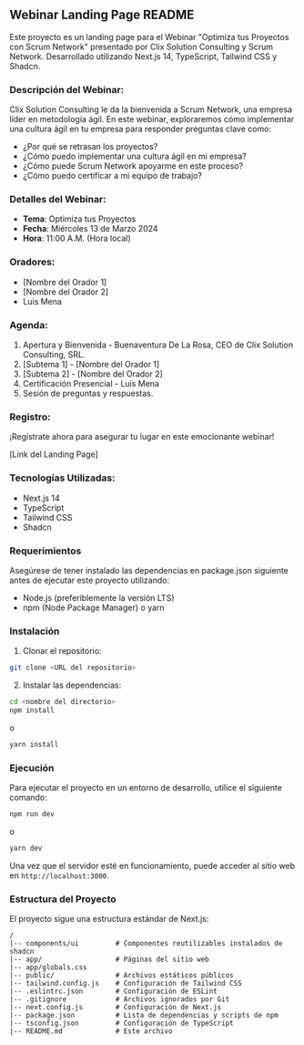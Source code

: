 ## Webinar Landing Page README

Este proyecto es un landing page para el Webinar "Optimiza tus Proyectos con Scrum Network" presentado por Clix Solution Consulting y Scrum Network. Desarrollado utilizando Next.js 14, TypeScript, Tailwind CSS y Shadcn.

### Descripción del Webinar:

Clix Solution Consulting le da la bienvenida a Scrum Network, una empresa líder en metodología ágil. En este webinar, exploraremos cómo implementar una cultura ágil en tu empresa para responder preguntas clave como:

- ¿Por qué se retrasan los proyectos?
- ¿Cómo puedo implementar una cultura ágil en mi empresa?
- ¿Cómo puede Scrum Network apoyarme en este proceso?
- ¿Cómo puedo certificar a mi equipo de trabajo?

### Detalles del Webinar:

- **Tema**: Optimiza tus Proyectos
- **Fecha**: Miércoles 13 de Marzo 2024
- **Hora**: 11:00 A.M. (Hora local)

### Oradores:

- [Nombre del Orador 1]
- [Nombre del Orador 2]
- Luis Mena

### Agenda:

1. Apertura y Bienvenida - Buenaventura De La Rosa, CEO de Clix Solution Consulting, SRL.
2. [Subtema 1] - [Nombre del Orador 1]
3. [Subtema 2] - [Nombre del Orador 2]
4. Certificación Presencial - Luis Mena
5. Sesión de preguntas y respuestas.

### Registro:

¡Regístrate ahora para asegurar tu lugar en este emocionante webinar!

[Link del Landing Page]

### Tecnologías Utilizadas:

- Next.js 14
- TypeScript
- Tailwind CSS
- Shadcn

### Requerimientos

Asegúrese de tener instalado las dependencias en package.json siguiente antes de ejecutar este proyecto utilizando:

- Node.js (preferiblemente la versión LTS)
- npm (Node Package Manager) o yarn

### Instalación

1. Clonar el repositorio:

```bash
git clone <URL del repositorio>
```

2. Instalar las dependencias:

```bash
cd <nombre del directorio>
npm install
```
o
```bash
yarn install
```

### Ejecución

Para ejecutar el proyecto en un entorno de desarrollo, utilice el siguiente comando:

```bash
npm run dev
```
o
```bash
yarn dev
```

Una vez que el servidor esté en funcionamiento, puede acceder al sitio web en `http://localhost:3000`.

### Estructura del Proyecto

El proyecto sigue una estructura estándar de Next.js:

```
/
|-- components/ui         # Componentes reutilizables instalados de shadcn
|-- app/                  # Páginas del sitio web
|-- app/globals.css 
|-- public/               # Archivos estáticos públicos
|-- tailwind.config.js    # Configuración de Tailwind CSS
|-- .eslintrc.json        # Configuración de ESLint
|-- .gitignore            # Archivos ignorados por Git
|-- next.config.js        # Configuración de Next.js
|-- package.json          # Lista de dependencias y scripts de npm
|-- tsconfig.json         # Configuración de TypeScript
|-- README.md             # Este archivo
```